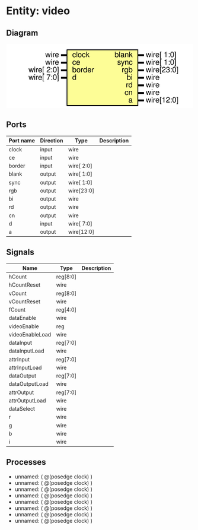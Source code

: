 # Entity: video

## Diagram

![Diagram](video.svg "Diagram")
## Ports

| Port name | Direction | Type       | Description |
| --------- | --------- | ---------- | ----------- |
| clock     | input     | wire       |             |
| ce        | input     | wire       |             |
| border    | input     | wire[ 2:0] |             |
| blank     | output    | wire[ 1:0] |             |
| sync      | output    | wire[ 1:0] |             |
| rgb       | output    | wire[23:0] |             |
| bi        | output    | wire       |             |
| rd        | output    | wire       |             |
| cn        | output    | wire       |             |
| d         | input     | wire[ 7:0] |             |
| a         | output    | wire[12:0] |             |
## Signals

| Name            | Type     | Description |
| --------------- | -------- | ----------- |
| hCount          | reg[8:0] |             |
| hCountReset     | wire     |             |
| vCount          | reg[8:0] |             |
| vCountReset     | wire     |             |
| fCount          | reg[4:0] |             |
| dataEnable      | wire     |             |
| videoEnable     | reg      |             |
| videoEnableLoad | wire     |             |
| dataInput       | reg[7:0] |             |
| dataInputLoad   | wire     |             |
| attrInput       | reg[7:0] |             |
| attrInputLoad   | wire     |             |
| dataOutput      | reg[7:0] |             |
| dataOutputLoad  | wire     |             |
| attrOutput      | reg[7:0] |             |
| attrOutputLoad  | wire     |             |
| dataSelect      | wire     |             |
| r               | wire     |             |
| g               | wire     |             |
| b               | wire     |             |
| i               | wire     |             |
## Processes
- unnamed: ( @(posedge clock) )
- unnamed: ( @(posedge clock) )
- unnamed: ( @(posedge clock) )
- unnamed: ( @(posedge clock) )
- unnamed: ( @(posedge clock) )
- unnamed: ( @(posedge clock) )
- unnamed: ( @(posedge clock) )
- unnamed: ( @(posedge clock) )
